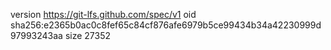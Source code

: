 version https://git-lfs.github.com/spec/v1
oid sha256:e2365b0ac0c8fef65c84cf876afe6979b5ce99434b34a42230999d97993243aa
size 27352

